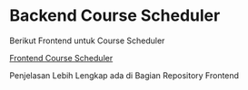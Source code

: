 # Backend Course Scheduler

 Berikut Frontend untuk Course Scheduler 
 
 [Frontend Course Scheduler](https://github.com/SulthanDA28/FE-CS-13521159.git)

 Penjelasan Lebih Lengkap ada di Bagian Repository Frontend
